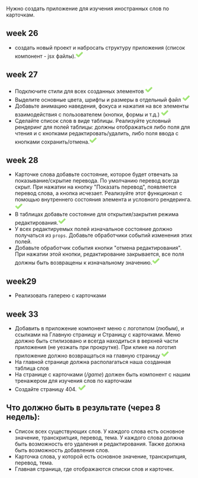 Нужно создать приложение для изучения иностранных слов по карточкам. 

## week 26
- создать новый проект и набросать структуру приложения (список компонент - jsx файлы).<img src="public\assets\check.png" width="20rem"/>
## week 27
- Подключите стили для всех созданных элементов <img src="public\assets\check.png" width="20rem"/>
- Выделите основные цвета, шрифты и размеры в отдельный файл <img src="public\assets\check.png" width="20rem"/>
- Добавьте анимацию наведения, фокуса и нажатия на все элементы взаимодействия с пользователем (кнопки, формы и т.д.) <img src="public\assets\check.png" width="20rem"/>
- Сделайте список слов в виде таблицы. Реализуйте условный рендеринг для полей таблицы: должны отображаться либо поля для чтения и с кнопками редактировать/удалить, либо поля ввода с кнопками сохранить/отмена.<img src="public\assets\check.png" width="20rem"/>

## week 28
- Карточке слова добавьте состояние, которое будет отвечать за показывание/скрытие перевода. По умолчанию перевод всегда скрыт.  При нажатии на кнопку "Показать перевод", появляется перевод слова, а кнопка исчезает. Реализуйте этот функционал с помощью внутреннего состояния элемента и условного рендеринга.<img src="public\assets\check.png" width="20rem"/>
- В таблицах добавьте состояние для открытия/закрытия режима редактирования.<img src="public\assets\check.png" width="20rem"/>
- У всех редактируемых полей изначальное состояние должно получаться из `props`. Добавьте обработчики событий изменения этих полей.
- Добавьте обработчик события кнопки "отмена редактирования". При нажатии этой кнопки, редактирование закрывается, все поля должны быть возвращены к изначальному значению.<img src="public\assets\check.png" width="20rem"/>

## week29
- Реализовать галерею с карточками

## week 33
- Добавить в приложение компонент меню с логотипом (любым), и ссылками на Главную страницу и Страницу с карточками. Меню должно быть стилизовано и всегда находиться в верхней части приложения (не уезжать при прокрутке). При клике на логотип приложение должно возвращаться на главную страницу <img src="public\assets\check.png" width="20rem"/>
- На главной странице должна располагаться наша созданная таблица слов 
- На странице с карточками (*/game*) должен быть компонент с нашим тренажером для изучения слов по карточкам
- Создайте страницу 404. <img src="public\assets\check.png" width="20rem"/>
## Что должно быть в результате (через 8 недель):

- Список всех существующих слов. У каждого слова есть основное значение, транскрипция, перевод, тема. У каждого слова должна быть возможность его удаления и редактирования. Также должна быть возможность добавления слов.
- Карточка слова, у которой есть основное значение, транскрипция, перевод, тема.
- Главная страница, где отображаются списки слов и карточек.
